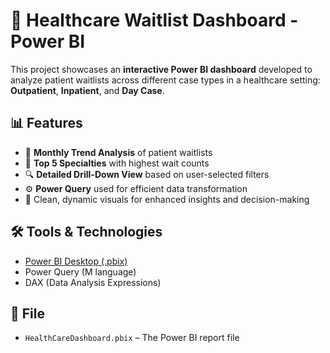 # 🏥 Healthcare Waitlist Dashboard - Power BI

This project showcases an **interactive Power BI dashboard** developed to analyze patient waitlists across different case types in a healthcare setting: **Outpatient**, **Inpatient**, and **Day Case**.

## 📊 Features

- 📅 **Monthly Trend Analysis** of patient waitlists  
- 🏥 **Top 5 Specialties** with highest wait counts  
- 🔍 **Detailed Drill-Down View** based on user-selected filters  
- ⚙️ **Power Query** used for efficient data transformation  
- 🎨 Clean, dynamic visuals for enhanced insights and decision-making

## 🛠 Tools & Technologies

- [Power BI Desktop (.pbix)](https://powerbi.microsoft.com/)
- Power Query (M language)
- DAX (Data Analysis Expressions)

## 📁 File

- `HealthCareDashboard.pbix` – The Power BI report file


